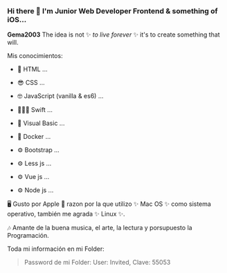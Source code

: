 ### Hi there 👋 I'm Junior Web Developer Frontend & something of iOS...


**Gema2003** The idea is not ✨ _to live forever_ ✨ it's to create something that will.

Mis conocimientos:

- 🤪 HTML ...

- 😎 CSS ...

- 🤓 JavaScript (vanilla & es6) ...

- 👩🏼‍💻 Swift ...

- 🥸 Visual Basic ...

- 🐳 Docker ...

- ⚙️ Bootstrap ...

- ⚙️ Less js ...

- ⚙️ Vue js ...

- ⚙️ Node js ...


🖥 Gusto por Apple  razon por la que utilizo ✨ Mac OS ✨  como sistema operativo, también me agrada ✨ Linux ✨.

🎶 Amante de la buena musica, el arte, la lectura y porsupuesto la Programación.

Toda mi información en mi Folder:

> Password de mi Folder:
User: Invited,
Clave: 55053
